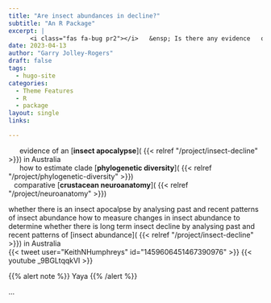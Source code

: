 ```yaml
---
title: "Are insect abundances in decline?"
subtitle: "An R Package"
excerpt: |
      <i class="fas fa-bug pr2"></i>   &ensp; Is there any evidence   of an  insect apocalypse  in Australia.  <br>
date: 2023-04-13
author: "Garry Jolley-Rogers"
draft: false
tags:
  - hugo-site
categories:
  - Theme Features
  - R
  - package
layout: single
links:

---
```

  
  <i class="fas fa-bug pr2"></i>  &ensp; &ensp; evidence of an [**insect apocalypse**]( {{< relref "/project/insect-decline" >}}) in Australia  <br>
  <i class="fas fa-code-branch pr2"></i>  &ensp;  &ensp;   how to estimate clade [**phylogenetic diversity**]( {{< relref "/project/phylogenetic-diversity" >}})  <br>
  <i class="fas fa-pastafarianism"></i><i class="fas fa-brain"></i><i class="fas fa-arrows-alt-h"></i><i class="fas fa-brain"></i><i class="fas fa-microscope"></i>  &ensp;     comparative   [**crustacean neuroanatomy**]( {{< relref "/project/neuroanatomy" >}}) 

whether there is an insect apocalpse by analysing past and recent patterns of insect abundance
how to measure changes in insect abundance to determine whether there is long term insect decline
by analysing  past and recent patterns of  [insect  abundance]( {{< relref "/project/insect-decline" >}}) in Australia  
{{< tweet user="KeithNHumphreys" id="1459606451467390976" >}}
  {{< youtube _9BGLtqqkVI >}}
  
{{% alert note %}} Yaya {{% /alert %}}

...